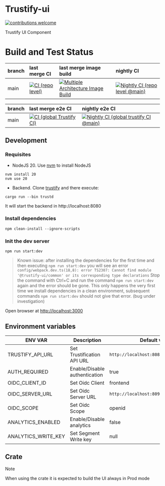 # Trustify-ui

[![contributions welcome](https://img.shields.io/badge/contributions-welcome-brightgreen.svg?style=flat)](https://github.com/trustification/trustify-ui/pulls)

Trustify UI Component

# Build and Test Status

| branch | last merge CI | last merge image build | nightly CI |
| :----- | :------------ | :--------------------- | :--------- |
| main   | [![CI (repo level)](https://github.com/trustification/trustify-ui/actions/workflows/ci-repo.yaml/badge.svg?branch=main&event=push)](https://github.com/trustification/trustify-ui/actions/workflows/ci-repo.yaml?query=branch%3Amain+event%3Apush)           | [![Multiple Architecture Image Build](https://github.com/trustification/trustify-ui/actions/workflows/image-build.yaml/badge.svg?branch=main&event=push)](https://github.com/trustification/trustify-ui/actions/workflows/image-build.yaml?query=branch%3Amain+event%3Apush)                    | [![Nightly CI (repo level @main)](https://github.com/trustification/trustify-ui/actions/workflows/nightly-ci-repo.yaml/badge.svg?branch=main&event=schedule)](https://github.com/trustification/trustify-ui/actions/workflows/nightly-ci-repo.yaml?query=branch%3Amain+event%3Aschedule)       |

| branch | last merge e2e CI | nightly e2e CI |
| :----- | :---------------- | :------------- |
| main   | [![CI (global Trustify CI)](https://github.com/trustification/trustify-ui/actions/workflows/ci-global.yaml/badge.svg?branch=main&event=push)](https://github.com/trustification/trustify-ui/actions/workflows/ci-global.yaml?query=branch%3Amain+event%3Apush)               | [![Nightly CI (global trustify CI @main)](https://github.com/trustification/trustify-ui/actions/workflows/nightly-ci-global.yaml/badge.svg?branch=main&event=schedule)](https://github.com/trustification/trustify-ui/actions/workflows/nightly-ci-global.yaml?query=branch%3Amain+event%3Aschedule)            |

## Development

### Requisites

- NodeJS 20. Use [nvm](https://github.com/nvm-sh/nvm?tab=readme-ov-file#install--update-script) to install NodeJS

```shell
nvm install 20
nvm use 20
```

- Backend. Clone [trustify](https://github.com/trustification/trustify) and there execute:

```shell
cargo run --bin trustd
```

It will start the backend in http://localhost:8080

### Install dependencies

```shell
npm clean-install --ignore-scripts
```

### Init the dev server

```shell
npm run start:dev
```

> Known issue: after installing the dependencies for the first time and then executing `npm run start:dev` you will see
> an error
> `config/webpack.dev.ts(18,8): error TS2307: Cannot find module '@trustify-ui/common' or its corresponding type declarations`
> Stop the command with Ctrl+C and run the command `npm run start:dev` again and the error should be gone. This only
> happens the very first time we install dependencies in a clean environment, subsequent commands `npm run start:dev`
> should not give that error. (bug under investigation)

Open browser at <http://localhost:3000>

## Environment variables

| ENV VAR             | Description                   | Default value                           |
| ------------------- | ----------------------------- | --------------------------------------- |
| TRUSTIFY_API_URL    | Set Trustification API URL    | `http://localhost:8080`                 |
| AUTH_REQUIRED       | Enable/Disable authentication | true                                    |
| OIDC_CLIENT_ID      | Set Oidc Client               | frontend                                |
| OIDC_SERVER_URL     | Set Oidc Server URL           | `http://localhost:8090/realms/trustify` |
| OIDC_SCOPE          | Set Oidc Scope                | openid                                  |
| ANALYTICS_ENABLED   | Enable/Disable analytics      | false                                   |
| ANALYTICS_WRITE_KEY | Set Segment Write key         | null                                    |

## Crate

> [!NOTE]
> When using the crate it is expected to build the UI always in Prod mode
